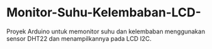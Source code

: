 # Monitor-Suhu-Kelembaban-LCD-
Proyek Arduino untuk memonitor suhu dan kelembaban menggunakan sensor DHT22 dan menampilkannya pada LCD I2C.
